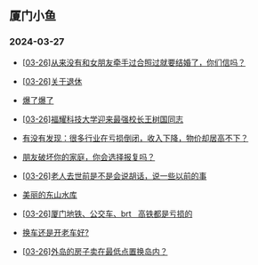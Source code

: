 ## 厦门小鱼 
### 2024-03-27

+ [[03-26]从来没有和女朋友牵手过合照过就要结婚了，你们信吗？](http://bbs.xmfish.com/read-htm-tid-18165979.html)

+ [[03-26]关于退休](http://bbs.xmfish.com/read-htm-tid-18166042.html)

+ [爆了爆了](http://bbs.xmfish.com/read-htm-tid-18165993.html)

+ [[03-26]福耀科技大学迎来最强校长王树国同志](http://bbs.xmfish.com/read-htm-tid-18166007.html)

+ [有没有发现：很多行业在亏损倒闭，收入下降，物价却居高不下？](http://bbs.xmfish.com/read-htm-tid-18166020.html)

+ [朋友破坏你的家庭，你会选择报复吗？](http://bbs.xmfish.com/read-htm-tid-18166211.html)

+ [[03-26]老人去世前是不是会说胡话，说一些以前的事](http://bbs.xmfish.com/read-htm-tid-18165985.html)

+ [美丽的东山水库](http://bbs.xmfish.com/read-htm-tid-18166077.html)

+ [[03-26]厦门地铁、公交车、brt   高铁都是亏损的](http://bbs.xmfish.com/read-htm-tid-18166173.html)

+ [换车还是开老车好?](http://bbs.xmfish.com/read-htm-tid-18166093.html)

+ [[03-26]外岛的房子卖在最低点置换岛内？](http://bbs.xmfish.com/read-htm-tid-18166092.html)

